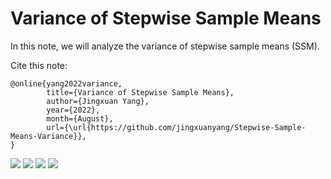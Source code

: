 # Variance of Stepwise Sample Means

In this note, we will analyze the variance of stepwise sample means (SSM).

Cite this note:

```
@online{yang2022variance,
        title={Variance of Stepwise Sample Means},
        author={Jingxuan Yang},
        year={2022},
        month={August},
        url={\url{https://github.com/jingxuanyang/Stepwise-Sample-Means-Variance}},
}
```

![](1.jpg)
![](2.jpg)
![](3.jpg)
![](4.jpg)
